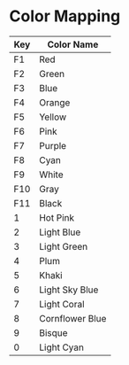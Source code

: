 # Color Mapping

| Key | Color Name      |
|-----|-----------------|
| F1  | Red             |
| F2  | Green           |
| F3  | Blue            |
| F4  | Orange          |
| F5  | Yellow          |
| F6  | Pink            |
| F7  | Purple          |
| F8  | Cyan            |
| F9  | White           |
| F10 | Gray            |
| F11 | Black           |
| 1   | Hot Pink        |
| 2   | Light Blue      |
| 3   | Light Green     |
| 4   | Plum            |
| 5   | Khaki           |
| 6   | Light Sky Blue  |
| 7   | Light Coral     |
| 8   | Cornflower Blue |
| 9   | Bisque          |
| 0   | Light Cyan      |